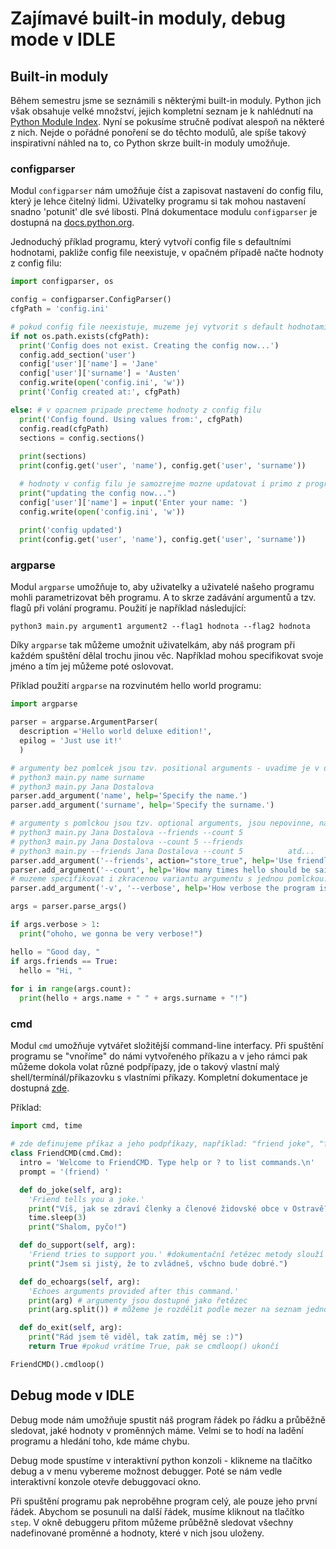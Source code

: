 # Zajímavé built-in moduly, debug mode v IDLE

## Built-in moduly

Během semestru jsme se seznámili s některými built-in moduly.
Python jich však obsahuje velké množství, jejich kompletní seznam je k nahlédnutí na [Python Module Index](https://docs.python.org/3/py-modindex.html).
Nyní se pokusíme stručně podívat alespoň na některé z nich.
Nejde o pořádné ponoření se do těchto modulů, ale spíše takový inspirativní náhled na to, co Python skrze built-in moduly umožňuje.

### configparser

Modul `configparser` nám umožňuje číst a zapisovat nastavení do config filu, který je lehce čitelný lidmi.
Uživatelky programu si tak mohou nastavení snadno 'potunit' dle své libosti.
Plná dokumentace modulu `configparser` je dostupná na [docs.python.org](https://docs.python.org/3/library/configparser.html#module-configparser).

Jednoduchý příklad programu, který vytvoří config file s defaultními hodnotami, pakliže config file neexistuje, v opačném případě načte hodnoty z config filu:

```python
import configparser, os

config = configparser.ConfigParser()
cfgPath = 'config.ini'

# pokud config file neexistuje, muzeme jej vytvorit s default hodnotami
if not os.path.exists(cfgPath):
  print('Config does not exist. Creating the config now...')
  config.add_section('user')
  config['user']['name'] = 'Jane'
  config['user']['surname'] = 'Austen'
  config.write(open('config.ini', 'w'))
  print('Config created at:', cfgPath)

else: # v opacnem pripade precteme hodnoty z config filu
  print('Config found. Using values from:', cfgPath)
  config.read(cfgPath)
  sections = config.sections()
  
  print(sections)
  print(config.get('user', 'name'), config.get('user', 'surname'))

  # hodnoty v config filu je samozrejme mozne updatovat i primo z programu
  print("updating the config now...")
  config['user']['name'] = input('Enter your name: ')
  config.write(open('config.ini', 'w'))
  
  print('config updated')
  print(config.get('user', 'name'), config.get('user', 'surname'))
```

### argparse

Modul `argparse` umožňuje to, aby uživatelky a uživatelé našeho programu mohli parametrizovat běh programu.
A to skrze zadávání argumentů a tzv. flagů při volání programu.
Použití je například následující:

```
python3 main.py argument1 argument2 --flag1 hodnota --flag2 hodnota
```

Díky `argparse` tak můžeme umožnit uživatelkám, aby náš program při každém spuštění dělal trochu jinou věc.
Například mohou specifikovat svoje jméno a tím jej můžeme poté oslovovat.

Příklad použití `argparse` na rozvinutém hello world programu:

```python
import argparse

parser = argparse.ArgumentParser(
  description ='Hello world deluxe edition!',
  epilog = 'Just use it!'
  )

# argumenty bez pomlcek jsou tzv. positional arguments - uvadime je v danem poradi po volani programu, jsou povinne:
# python3 main.py name surname
# python3 main.py Jana Dostalova
parser.add_argument('name', help='Specify the name.')
parser.add_argument('surname', help='Specify the surname.')

# argumenty s pomlckou jsou tzv. optional arguments, jsou nepovinne, na jejich poradi nezalezi, specifikujeme je pomoci jejich nazvu a hodnoty
# python3 main.py Jana Dostalova --friends --count 5
# python3 main.py Jana Dostalova --count 5 --friends
# python3 main.py --friends Jana Dostalova --count 5          atd...
parser.add_argument('--friends', action="store_true", help='Use friendly hello?')
parser.add_argument('--count', help='How many times hello should be said.', default=1, type=int)
# muzeme specifikovat i zkracenou variantu argumentu s jednou pomlckou:
parser.add_argument('-v', '--verbose', help='How verbose the program is. (Not implemented yet.)', type=int, default=1)

args = parser.parse_args()

if args.verbose > 1:
  print("ohoho, we gonna be very verbose!")

hello = "Good day, "
if args.friends == True:
  hello = "Hi, "
  
for i in range(args.count):
  print(hello + args.name + " " + args.surname + "!")
```

### cmd

Modul `cmd` umožňuje vytvářet složitější command-line interfacy.
Při spuštění programu se "vnoříme" do námi vytvořeného příkazu a v jeho rámci pak můžeme dokola volat různé podpřípazy, jde o takový vlastní malý shell/termínál/příkazovku s vlastními příkazy.
Kompletní dokumentace je dostupná [zde](https://docs.python.org/3/library/cmd.html#module-cmd).

Příklad:

```python
import cmd, time

# zde definujeme příkaz a jeho podpříkazy, například: "friend joke", "friend support"
class FriendCMD(cmd.Cmd):
  intro = 'Welcome to FriendCMD. Type help or ? to list commands.\n'
  prompt = '(friend) '

  def do_joke(self, arg):
    'Friend tells you a joke.'
    print("Víš, jak se zdraví členky a členové židovské obce v Ostravě?")
    time.sleep(3)
    print("Shalom, pyčo!")

  def do_support(self, arg):
    'Friend tries to support you.' #dokumentační řetězec metody slouží zároveň jako nápověda pro uživatele
    print("Jsem si jistý, že to zvládneš, všchno bude dobré.")

  def do_echoargs(self, arg):
    'Echoes arguments provided after this command.'
    print(arg) # argumenty jsou dostupné jako řetězec
    print(arg.split()) # můžeme je rozdělit podle mezer na seznam jednotlivých argumentů

  def do_exit(self, arg):
    print("Rád jsem tě viděl, tak zatím, měj se :)")
    return True #pokud vrátíme True, pak se cmdloop() ukončí

FriendCMD().cmdloop()
```

## Debug mode v IDLE

Debug mode nám umožňuje spustit náš program řádek po řádku a průběžně sledovat, jaké hodnoty v proměnných máme.
Velmi se to hodí na ladění programu a hledání toho, kde máme chybu.

Debug mode spustíme v interaktivní python konzoli - klikneme na tlačítko debug a v menu vybereme možnost debugger.
Poté se nám vedle interaktivní konzole otevře debuggovací okno.

Při spuštění programu pak neproběhne program celý, ale pouze jeho první řádek.
Abychom se posunuli na další řádek, musíme kliknout na tlačítko `step`.
V okně debuggeru přitom můžeme průběžně sledovat všechny nadefinované proměnné a hodnoty, které v nich jsou uloženy.
